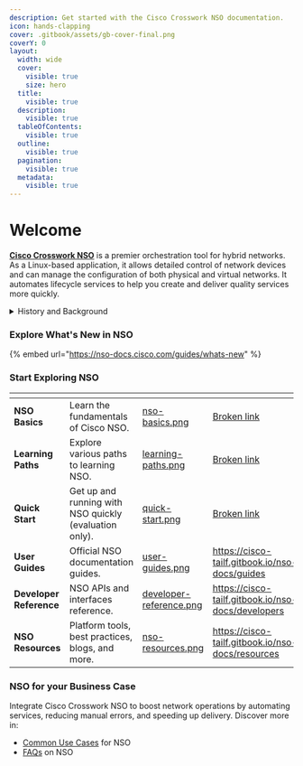 ```yaml
---
description: Get started with the Cisco Crosswork NSO documentation.
icon: hands-clapping
cover: .gitbook/assets/gb-cover-final.png
coverY: 0
layout:
  width: wide
  cover:
    visible: true
    size: hero
  title:
    visible: true
  description:
    visible: true
  tableOfContents:
    visible: true
  outline:
    visible: true
  pagination:
    visible: true
  metadata:
    visible: true
---
```


# Welcome

[**Cisco Crosswork NSO**](https://www.cisco.com/c/en/us/products/collateral/cloud-systems-management/network-services-orchestrator/network-orchestrator-so.html) is a premier orchestration tool for hybrid networks. As a Linux-based application, it allows detailed control of network devices and can manage the configuration of both physical and virtual networks. It automates lifecycle services to help you create and deliver quality services more quickly.&#x20;

<details>

<summary>History and Background</summary>

A quick look at NSO and how it fits into the Cisco Crosswork suite:

* <i class="fa-clock">:clock:</i> Origin: NSO began its journey as Network Control System (NCS) to simplify network management. Since its accretion by Cisco, NSO has grown into a powerful tool, supporting thousands of devices and automating complex services like 5G and VPNs for companies worldwide.

- <i class="fa-puzzle">:puzzle:</i> Crosswork: In 2018, Cisco launched Crosswork, a broader platform to make networks smarter and self-managing. Crosswork uses NSO as its core engine to handle network setup tasks, but it adds tools for monitoring, analyzing, and fixing issues automatically.&#x20;

* <i class="fa-link-simple">:link-simple:</i> How NSO and Crosswork Mesh: NSO is the “doer” in Crosswork, following instructions to configure devices. Crosswork builds on NSO by adding real-time insights and auto-fixes, making networks faster and more reliable. NSO can work alone for specific automation tasks, but with Crosswork, it’s part of a bigger, smarter system.

- <i class="fa-rocket">:rocket:</i> Why It Matters: NSO and Crosswork make network management easier, saving time and reducing errors. Whether you’re new to automation or managing a huge network, NSO’s flexibility and Crosswork’s intelligence have you covered!

</details>

### Explore What's New in NSO

{% embed url="https://nso-docs.cisco.com/guides/whats-new" %}

### Start Exploring NSO

<table data-view="cards"><thead><tr><th></th><th></th><th data-hidden data-card-cover data-type="files"></th><th data-hidden data-card-target data-type="content-ref"></th></tr></thead><tbody><tr><td><strong>NSO Basics</strong></td><td>Learn the fundamentals of Cisco NSO.</td><td><a href=".gitbook/assets/nso-basics.png">nso-basics.png</a></td><td><a href="broken-reference">Broken link</a></td></tr><tr><td><strong>Learning Paths</strong></td><td>Explore various paths to learning NSO.</td><td><a href=".gitbook/assets/learning-paths.png">learning-paths.png</a></td><td><a href="broken-reference">Broken link</a></td></tr><tr><td><strong>Quick Start</strong></td><td>Get up and running with NSO quickly (evaluation only).</td><td><a href=".gitbook/assets/quick-start.png">quick-start.png</a></td><td><a href="broken-reference">Broken link</a></td></tr><tr><td><strong>User Guides</strong></td><td>Official NSO documentation guides.</td><td><a href=".gitbook/assets/user-guides.png">user-guides.png</a></td><td><a href="https://cisco-tailf.gitbook.io/nso-docs/guides">https://cisco-tailf.gitbook.io/nso-docs/guides</a></td></tr><tr><td><strong>Developer Reference</strong></td><td>NSO APIs and interfaces reference.</td><td><a href=".gitbook/assets/developer-reference.png">developer-reference.png</a></td><td><a href="https://cisco-tailf.gitbook.io/nso-docs/developers">https://cisco-tailf.gitbook.io/nso-docs/developers</a></td></tr><tr><td><strong>NSO Resources</strong></td><td>Platform tools, best practices, blogs, and more.</td><td><a href=".gitbook/assets/nso-resources.png">nso-resources.png</a></td><td><a href="https://cisco-tailf.gitbook.io/nso-docs/resources">https://cisco-tailf.gitbook.io/nso-docs/resources</a></td></tr></tbody></table>

### NSO for your Business Case

Integrate Cisco Crosswork NSO to boost network operations by automating services, reducing manual errors, and speeding up delivery. Discover more in:

* [Common Use Cases](nso-basics/common-use-cases.md) for NSO
* [FAQs](nso-basics/faqs.md) on NSO
